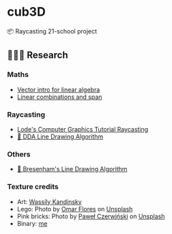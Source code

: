 # cub3D
📦 Raycasting 21-school project

## 🕵🏽‍♀️ Research

### Maths

* [Vector intro for linear algebra](https://www.khanacademy.org/math/linear-algebra/vectors-and-spaces/vectors/v/vector-introduction-linear-algebra)
* [Linear combinations and span](https://www.khanacademy.org/math/linear-algebra/vectors-and-spaces/linear-combinations/v/linear-combinations-and-span)

### Raycasting

* [Lode's Computer Graphics Tutorial Raycasting](https://lodev.org/cgtutor/raycasting.html)
* [🎥 DDA Line Drawing Algorithm](https://www.youtube.com/watch?v=W5P8GlaEOSI)

### Others
* [🎥 Bresenham's Line Drawing Algorithm](https://www.youtube.com/watch?v=RGB-wlatStc)


### Texture credits
* Art: [Wassily Kandinsky](https://en.wikipedia.org/wiki/Wassily_Kandinsky)
* Lego: <span>Photo by <a href="https://unsplash.com/@omarg247?utm_source=unsplash&amp;utm_medium=referral&amp;utm_content=creditCopyText">Omar Flores</a> on <a href="https://unsplash.com/s/photos/lego?utm_source=unsplash&amp;utm_medium=referral&amp;utm_content=creditCopyText">Unsplash</a></span>
* Pink bricks: <span>Photo by <a href="https://unsplash.com/@pawel_czerwinski?utm_source=unsplash&amp;utm_medium=referral&amp;utm_content=creditCopyText">Paweł Czerwiński</a> on <a href="https://unsplash.com/s/photos/pink-brick?utm_source=unsplash&amp;utm_medium=referral&amp;utm_content=creditCopyText">Unsplash</a></span>
* Binary: [me](https://twitter.com/Kukinpower)
